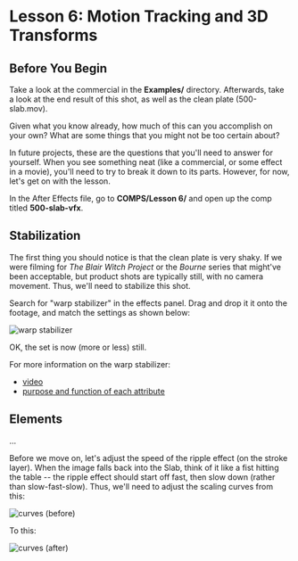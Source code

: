 
# Lesson 6: Motion Tracking and 3D Transforms

## Before You Begin

Take a look at the commercial in the **Examples/** directory. Afterwards, take a look at the end result of this shot, as well as the clean plate (500-slab.mov).

Given what you know already, how much of this can you accomplish on your own? What are some things that you might not be too certain about?

In future projects, these are the questions that you'll need to answer for yourself. When you see something neat (like a commercial, or some effect in a movie), you'll need to try to break it down to its parts. However, for now, let's get on with the lesson.

In the After Effects file, go to **COMPS/Lesson 6/** and open up the comp titled **500-slab-vfx**.

## Stabilization

The first thing you should notice is that the clean plate is very shaky. If we were filming for *The Blair Witch Project* or the *Bourne* series that might've been acceptable, but product shots are typically still, with no camera movement. Thus, we'll need to stabilize this shot.

Search for "warp stabilizer" in the effects panel. Drag and drop it it onto the footage, and match the settings as shown below:

![][image-1]

OK, the set is now (more or less) still. 

For more information on the warp stabilizer:
- [video][1]
- [purpose and function of each attribute][2]

## Elements

...

Before we move on, let's adjust the speed of the ripple effect (on the stroke layer). When the image falls back into the Slab, think of it like a fist hitting the table -- the ripple effect should start off fast, then slow down (rather than slow-fast-slow). Thus, we'll need to adjust the scaling curves from this:

![][image-2]

To this:

![][image-3]



[1]:	http://tv.adobe.com/watch/cs-55-production-premium-feature-tour-/stabilize-shaky-footage-with-the-warp-stabilizer-in-after-effects-cs55/
[2]:	http://helpx.adobe.com/premiere-pro/using/stabilize-motion-warp-stabilizer-effect.html

[image-1]:Assets/010-warp.jpg "warp stabilizer"
[image-2]:Assets/110-curves.jpg "curves (before)"
[image-3]:111-curves.jpg "curves (after)"